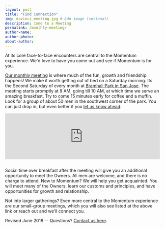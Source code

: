 ```yaml
---
layout: post
title: "Find Connection"
img: davinci_meeting.jpg # Add image (optional)
description: Come to a Meeting
permalink: /monthly-meeting/
author-name: 
author-photo: 
about-author: 
---
```

At its core face-to-face encounters are central to the Momentum experience. We'd love to have you come out and see if Momentum is for you. 

[Our monthly meeting](https://www.meetup.com/GoMomentum/events/drkvzgyxlbpb/) is where much of the fun, growth and friendship happens! We make it worth getting out of bed on a Saturday morning.  Its the Second Saturday of every month at [Bramhall Park in San Jose](https://www.meetup.com/GoMomentum/). The meeting starts promptly at 8 AM, going till 10 AM, at which time we serve an amazing breakfast. Try to come 15 minutes early for coffee and a muffin. Look for a group of about 50 men in the southwest corner of the park. You can just drop in, but even better if you [let us know ahead]({{site.baseurl}}/contact/). 

<iframe src="https://www.google.com/maps/embed?pb=!1m18!1m12!1m3!1d1586.837576210197!2d-121.91172802412149!3d37.30283212848438!2m3!1f0!2f0!3f0!3m2!1i1024!2i768!4f13.1!3m3!1m2!1s0x0%3A0x0!2zMzfCsDE4JzEwLjIiTiAxMjHCsDU0JzM4LjMiVw!5e0!3m2!1sen!2sus!4v1527040538809" 
    width='100%' 
    height='auto'
    frameborder='0' 
    style='border:0; padding-bottom:1em' 
    allowfullscreen>
</iframe>

Social time over breakfast after the meeting will give you an additional opportunity to meet the Owners. All men are welcome, and there is no charge to attend. New to Momentum? We will help you get acquainted. You will meet many of the Owners, learn our customs and principles, and have opportunities for growth and relationship.

Not into larger gatherings? Even more central to the Momentum experience are our small-group meetings, which you will also see listed at the above link or reach out and we'll connect you.

Revised June 2018  -- Questions? [Contact us here](../contact/).
